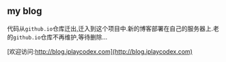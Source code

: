 ## my blog
代码从`github.io`仓库迁出,迁入到这个项目中.新的博客部署在自己的服务器上.老的`github.io`仓库不再维护,等待删除...

[欢迎访问:http://blog.iplaycodex.com](http://blog.iplaycodex.com)

